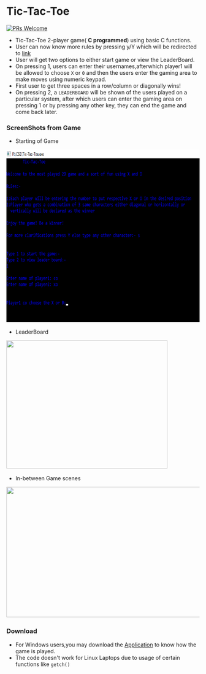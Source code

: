 # Tic-Tac-Toe
[![PRs Welcome](https://img.shields.io/badge/PRs-welcome-brightgreen.svg?style=flat-square)](http://makeapullrequest.com)
- Tic-Tac-Toe 2-player game( **C programmed**) using basic C functions.
- User can now know more rules by pressing y/Y which will be redirected to [link](http://www.wikihow.com/Play-Tic-Tac-Toe)
- User will get two options to either start game or view the LeaderBoard.
- On pressing 1, users can enter their usernames,afterwhich player1 will be allowed to choose ```X``` or ```0``` and then the users enter the gaming area to make moves using numeric keypad.
- First user to get three spaces in a row/column or diagonally wins!
- On pressing 2, a ```LEADERBOARD``` will be shown of the users played on a particular system, after which users can enter the gaming area on pressing 1 or by pressing any other key, they can end the game and come back later.

### ScreenShots from Game
- Starting of Game
<img src="https://github.com/mishal23/Tic-Tac-Toe/blob/master/images/updated%20START.png" width="752" height="450" />

- LeaderBoard
<img src="https://github.com/mishal23/Tic-Tac-Toe/blob/master/images/LeaderBoard.png" width="420" height="334"/>

- In-between Game scenes 
<img src="https://github.com/mishal23/Tic-Tac-Toe/blob/master/images/Inbetween%20Game%20Scene.png" width="520" height="340" />

### Download
- For Windows users,you may download the [Application](https://drive.google.com/open?id=0B0NP6taS3z-yY3EydzNPcU1OQnc) to know how the game is played.
- The code doesn't work for Linux Laptops due to usage of certain functions like ```getch()```
